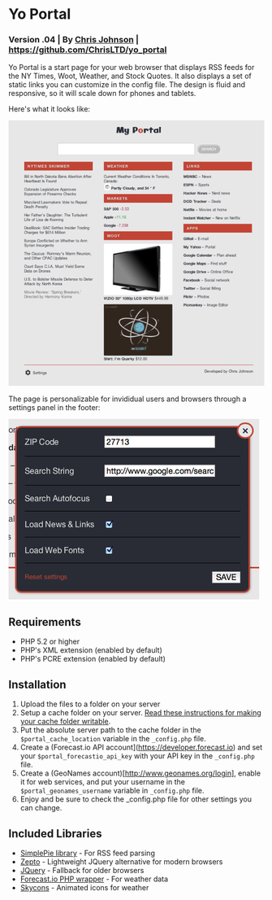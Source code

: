 # Yo Portal 
### Version .04 | By [Chris Johnson](http://chrisltd.com) | https://github.com/ChrisLTD/yo_portal

Yo Portal is a start page for your web browser that displays RSS feeds for the NY Times, Woot, Weather, and Stock Quotes. It also displays a set of static links you can customize in the config file. The design is fluid and responsive, so it will scale down for phones and tablets.

Here's what it looks like:

![Preview](https://github.com/chrisltd/yo_portal/raw/master/img/preview.png)

The page is personalizable for invididual users and browsers through a settings panel in the footer:

![Settings Panel](https://github.com/chrisltd/yo_portal/raw/master/img/settings.png)

## Requirements
* PHP 5.2 or higher
* PHP's XML extension (enabled by default)
* PHP's PCRE extension (enabled by default)

## Installation
1. Upload the files to a folder on your server
2. Setup a cache folder on your server. [Read these instructions for making your cache folder writable](http://simplepie.org/wiki/faq/file_permissions).
3. Put the absolute server path to the cache folder in the `$portal_cache_location` variable in the `_config.php` file.
4. Create a (Forecast.io API account](https://developer.forecast.io) and set your `$portal_forecastio_api_key` with your API key in the `_config.php` file.
4. Create a (GeoNames account)[http://www.geonames.org/login], enable it for web services, and put your username in the `$portal_geonames_username` variable in `_config.php` file.
5. Enjoy and be sure to check the _config.php file for other settings you can change.

## Included Libraries
* [SimplePie library](http://simplepie.org) - For RSS feed parsing
* [Zepto](http://zeptojs.com) - Lightweight JQuery alternative for modern browsers
* [JQuery](http://jquery.com) - Fallback for older browsers
* [Forecast.io PHP wrapper](https://github.com/tobias-redmann/forecast.io-php-api) - For weather data
* [Skycons](http://darkskyapp.github.io/skycons/) - Animated icons for weather